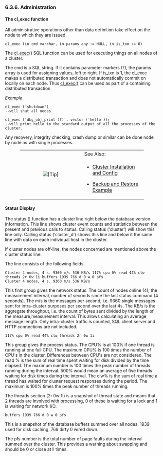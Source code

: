 <div id="clusteroperationadmin" class="section">

<div class="titlepage">

<div>

<div>

### 6.3.6. Administration

</div>

</div>

</div>

<div id="clusteroperationadmclexec" class="section">

<div class="titlepage">

<div>

<div>

#### The cl_exec function

</div>

</div>

</div>

All administrative operations other than data definition take effect on
the node to which they are issued.

``` programlisting
cl_exec (in cmd varchar, in params any := NULL, in is_txn := 0)
```

The <a href="fn_cl_exec.html" class="link" title="cl_exec">cl_exec()</a>
SQL function can be used for executing things on all nodes of a cluster.

The cmd is a SQL string. If it contains parameter markers (?), the
params array is used for assigning values, left to right. If is_txn is
1, the cl_exec makes a distributed transaction and does not
automatically commit on locally on each node. Thus
<a href="fn_cl_exec.html" class="link" title="cl_exec">cl_exec()</a> can
be used as part of a containing distributed transaction.

<span class="emphasis">*Example*</span>

``` programlisting
cl_exec ('shutdown')
--will shut all nodes.

cl_exec ('dbg_obj_print (?)', vector ('hello'));
--will print hello to the standard output of all the processes of the cluster.
```

Any recovery, integrity checking, crash dump or similar can be done node
by node as with single processes.

<div class="tip" style="margin-left: 0.5in; margin-right: 0.5in;">

<table data-border="0" data-summary="Tip: See Also:">
<colgroup>
<col style="width: 50%" />
<col style="width: 50%" />
</colgroup>
<tbody>
<tr class="odd">
<td rowspan="2" style="text-align: center;" data-valign="top"
width="25"><img src="images/tip.png" alt="[Tip]" /></td>
<td style="text-align: left;">See Also:</td>
</tr>
<tr class="even">
<td style="text-align: left;" data-valign="top"><div
class="itemizedlist">
<ul>
<li><p><a href="clusterstcnf.html" class="link"
title="2.14. Cluster Installation and Configuration">Cluster
Installation and Config</a></p></li>
<li><p><a href="clusterstcnfbackuprestore.html" class="link"
title="2.14.3. Backup and Restore">Backup and Restore
Example</a></p></li>
</ul>
</div></td>
</tr>
</tbody>
</table>

</div>

</div>

<div id="clusteroperationadminstdispl" class="section">

<div class="titlepage">

<div>

<div>

#### Status Display

</div>

</div>

</div>

The status () function has a cluster line right below the database
version information. This line shows cluster event counts and statistics
between the present and previous calls to status. Calling status
('cluster') will show this line only. Calling status ('cluster_d') shows
this line and below it the same line with data on each individual host
in the cluster.

If cluster nodes are off-line, the nodes concerned are mentioned above
the cluster status line.

The line consists of the following fields.

``` programlisting
Cluster 4 nodes, 4 s. 9360 m/s 536 KB/s 117% cpu 0% read 44% clw threads 2r 0w 1i buffers 1939 766 d 0 w 0 pfs
Cluster 4 nodes, 4 s. 9360 m/s 536 KB/s
```

This first group gives the network status. The count of nodes online
(4), the measurement interval, number of seconds since the last status
command (4 seconds). The m/s is the messages per second, i.e. 9360
single messages sent for intra-cluster purposes per second over the last
4s. The KB/s is the aggregate throughput, i.e. the count of bytes sent
divided by the length of the measure,measurement interval. This allows
calculating an average message length. Only intra-cluster traffic is
counted, SQL client server and HTTP connections are not included.

``` programlisting
117% cpu 0% read 44% clw threads 2r 0w 1i
```

This group gives the process status. The CPU% is at 100% if one thread
is running at one full CPU. The maximum CPU% is 100 times the number of
CPU's in the cluster. Differences between CPU's are not considered. The
read % is the sum of real time spent waiting for disk divided by the
time elapsed. The maximum number is 100 times the peak number of threads
running during the interval. 500% would mean an average of five threads
waiting for disk times during the interval. The clw% is the sum of real
time a thread has waited for cluster request responses during the
period. The maximum is 100% times the peak number of threads running.

The threads section (2r 0w 1i) is a snapshot of thread state and means
that 2 threads are involved with processing, 0 of these is waiting for a
lock and 1 is waiting for network I/O.

``` programlisting
buffers 1939 766 d 0 w 0 pfs
```

This is a snapshot of the database buffers summed over all nodes. 1939
used for disk caching, 766 dirty 0 wired down.

The pfs number is the total number of page faults during the interval
summed over the cluster. This provides a warning about swapping and
should be 0 or close at ll times.

</div>

</div>

